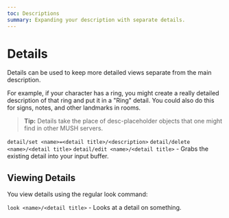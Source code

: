 ```yaml
---
toc: Descriptions
summary: Expanding your description with separate details.
---
```

# Details

Details can be used to keep more detailed views separate from the main description.  

For example, if your character has a ring, you might create a really detailed description of that ring and put it in a "Ring" detail.  You could also do this for signs, notes, and other landmarks in rooms. 

> **Tip:** Details take the place of desc-placeholder objects that one might find in other MUSH servers.

`detail/set <name>=<detail title>/<description>`
`detail/delete <name>/<detail title>`
`detail/edit <name>/<detail title>` - Grabs the existing detail into your input buffer.

## Viewing Details

You view details using the regular look command:

`look <name>/<detail title>` - Looks at a detail on something.
